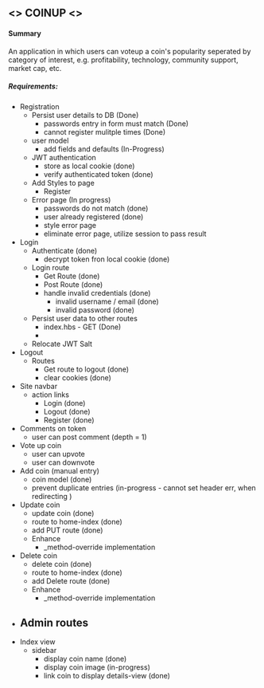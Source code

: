## <> COINUP <>

#### Summary
An application in which users can voteup a coin's popularity seperated by category of interest, e.g. profitability, technology, community support, market cap, etc.

##### Requirements:
- Registration
    - Persist user details to DB (Done)
        - passwords entry in form must match (Done)
        - cannot register mulitple times (Done)
    - user model
        - add fields and defaults (In-Progress)
    - JWT authentication
        - store as local cookie (done)
        - verify authenticated token (done)
    - Add Styles to page
        - Register
    - Error page (In progress)
        - passwords do not match (done)
        - user already registered (done)
        - style error page 
        - eliminate error page, utilize session to pass result
- Login
    - Authenticate (done)
        - decrypt token fron local cookie (done)
    - Login route
        - Get Route (done)
        - Post Route (done)
        - handle invalid credentials (done)
            - invalid username / email (done)
            - invalid password (done)
    - Persist user data to other routes
        - index.hbs - GET (Done)
        - 
    - Relocate JWT Salt 
- Logout 
    - Routes
        - Get route to logout (done)
        - clear cookies (done)
- Site navbar
    - action links
        - Login (done)
        - Logout (done)
        - Register (done)
- Comments on token
    - user can post comment (depth = 1)
- Vote up coin
    - user can upvote
    - user can downvote
- Add coin (manual entry)
    - coin model (done)
    - prevent duplicate entries (in-progress - cannot set header err, when redirecting )
- Update coin
    - update coin (done)
    - route to home-index (done)
    - add PUT route (done)
    - Enhance
        - _method-override implementation
- Delete coin
    - delete coin (done)
    - route to home-index (done)
    - add Delete route (done)
    - Enhance
        - _method-override implementation
- Admin routes
    - 
- Index view
    - sidebar
        - display coin name (done)
        - display coin image (in-progress)
        - link coin to display details-view (done)


